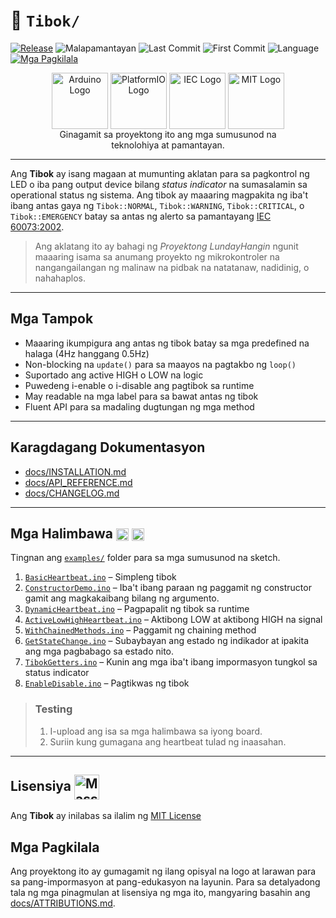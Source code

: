 # 📖 `Tibok/` 
[![Release](https://img.shields.io/github/v/release/LakanHaraya/Tibok?include_prereleases)](https://github.com/LakanHaraya/Tibok/tags)
![Malapamantayan](https://img.shields.io/badge/malapamantayan-LNDH--0051-purple)
![Last Commit](https://img.shields.io/github/last-commit/LakanHaraya/Tibok?label=last%20commit&style=flat-square)
![First Commit](https://img.shields.io/badge/first%20commit-2025--04--11-FCD116)
![Language](https://img.shields.io/badge/language-Filipino%20(may%20neolohismo)-0038A8)
[![Mga Pagkilala](https://img.shields.io/badge/%F0%9F%93%9D-ATTRIBUTIONS-blue)](docs/ATTRIBUTIONS.md)

<figure align="center">
  <img src="https://upload.wikimedia.org/wikipedia/commons/8/87/Arduino_Logo.svg" alt="Arduino Logo" title="Arduino" width="90" style="vertical-align:middle;" loading="lazy"/>
  <img src="https://upload.wikimedia.org/wikipedia/commons/c/cd/PlatformIO_logo.svg" alt="PlatformIO Logo" title="PlatformIO" width="90" style="vertical-align:middle;" loading="lazy"/>
  <img src="https://upload.wikimedia.org/wikipedia/commons/3/3e/International_Electrotechnical_Commission_Logo.svg" alt="IEC Logo" title="International Electrotechnical Commission (IEC)" width="90" style="vertical-align:middle;" loading="lazy"/>
  <img src="https://upload.wikimedia.org/wikipedia/commons/0/0c/MIT_logo.svg" alt="MIT Logo" title="Massachusetts Institute of Technology (MIT)" width="90" style="vertical-align:middle;" loading="lazy"/>
  <figcaption>Ginagamit sa proyektong ito ang mga sumusunod na teknolohiya at pamantayan.</figcaption>
</figure>

---

Ang **Tibok** ay isang magaan at mumunting aklatan para sa
pagkontrol ng LED o iba pang output device bilang *status indicator* na
sumasalamin sa operational status ng sistema. Ang tibok ay maaaring magpakita ng
iba't ibang antas gaya ng `Tibok::NORMAL`, `Tibok::WARNING`, `Tibok::CRITICAL`, o `Tibok::EMERGENCY` batay sa antas ng alerto sa pamantayang
[IEC 60073:2002](https://webstore.iec.ch/en/publication/587).


> Ang aklatang ito ay bahagi ng *Proyektong LundayHangin* ngunit
> maaaring isama sa anumang proyekto ng mikrokontroler na
> nangangailangan ng malinaw na pidbak na natatanaw, nadidinig, o
> nahahaplos.

---

## Mga Tampok

- Maaaring ikumpigura ang antas ng tibok batay sa mga predefined na halaga (4Hz hanggang 0.5Hz)
- Non-blocking na `update()` para sa maayos na pagtakbo ng `loop()`
- Suportado ang active HIGH o LOW na logic
- Puwedeng i-enable o i-disable ang pagtibok sa runtime
- May readable na mga label para sa bawat antas ng tibok
- Fluent API para sa madaling dugtungan ng mga method

---

## Karagdagang Dokumentasyon

- [docs/INSTALLATION.md](docs/INSTALLATION.md)
- [docs/API_REFERENCE.md](docs/API_REFERENCE.md)
- [docs/CHANGELOG.md](docs/CHANGELOG.md)

---

## Mga Halimbawa <img src="https://upload.wikimedia.org/wikipedia/commons/8/87/Arduino_Logo.svg" alt="Arduino Logo" width="20" style="vertical-align:middle;"/> <img src="https://upload.wikimedia.org/wikipedia/commons/c/cd/PlatformIO_logo.svg" alt="PlatformIO Logo" width="20" style="vertical-align:middle;"/>

Tingnan ang [`examples/`](examples/) folder para sa mga sumusunod na sketch.

1. [`BasicHeartbeat.ino`](examples/BasicHeartbeat/BasicHeartbeat.ino) – Simpleng tibok
2. [`ConstructorDemo.ino`](examples/ConstructorDemo/ConstructorDemo.ino) – Iba't ibang paraan ng paggamit ng constructor gamit ang magkakaibang bilang ng argumento.
3. [`DynamicHeartbeat.ino`](examples/DynamicHeartbeat/DynamicHeartbeat.ino) – Pagpapalit ng tibok sa runtime
4. [`ActiveLowHighHeartbeat.ino`](examples/ActiveLowHighHeartbeat/ActiveLowHighHeartbeat.ino) – Aktibong LOW at aktibong HIGH na signal
5. [`WithChainedMethods.ino`](examples/WithChainedMethods/WithChainedMethods.ino) – Paggamit ng chaining method
6. [`GetStateChange.ino`](examples/GetStateChange/GetStateChange.ino) – Subaybayan ang estado ng indikador at ipakita ang mga pagbabago sa estado nito.
7. [`TibokGetters.ino`](examples/TibokGetters/TibokGetters.ino) – Kunin ang mga iba't ibang impormasyon tungkol sa status indicator
8. [`EnableDisable.ino`](examples/EnableDisable/EnableDisable.ino) – Pagtikwas ng tibok

> ### Testing
> 1. I-upload ang isa sa mga halimbawa sa iyong board.
> 2. Suriin kung gumagana ang heartbeat tulad ng inaasahan.

---

## Lisensiya <img src="https://upload.wikimedia.org/wikipedia/commons/0/0c/MIT_logo.svg" alt="Massachusetts Institute of Technology (MIT) Logo" width="40" style="vertical-align:middle;"/>
Ang **Tibok** ay inilabas sa ilalim ng [MIT License](LICENSE)

## Mga Pagkilala

Ang proyektong ito ay gumagamit ng ilang opisyal na logo at larawan
para sa pang-impormasyon at pang-edukasyon na layunin. Para sa
detalyadong tala ng mga pinagmulan at lisensiya ng mga ito,
mangyaring basahin ang [docs/ATTRIBUTIONS.md](docs/ATTRIBUTIONS.md).
